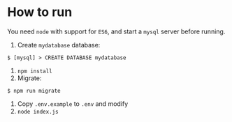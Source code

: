 # How to run

You need `node` with support for `ES6`, and start a `mysql` server before running.

1. Create `mydatabase` database:

```
$ [mysql] > CREATE DATABASE mydatabase
```

1. `npm install`
1. Migrate:

```
$ npm run migrate
```

1. Copy `.env.example` to `.env` and modify
1. `node index.js`
